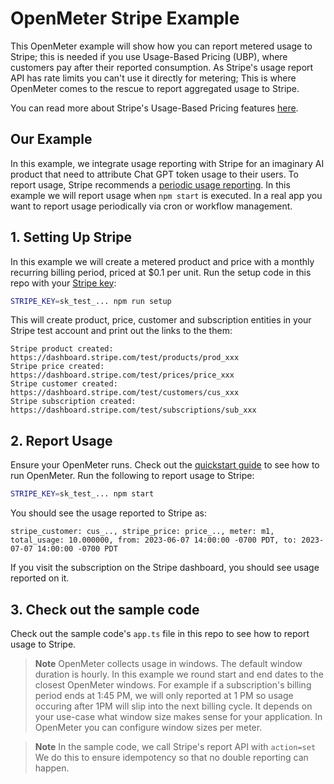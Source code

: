# OpenMeter Stripe Example

This OpenMeter example will show how you can report metered usage to Stripe; this is needed if you use Usage-Based Pricing (UBP), where customers pay after their reported consumption.
As Stripe's usage report API has rate limits you can't use it directly for metering; This is where OpenMeter comes to the rescue to report aggregated usage to Stripe.

You can read more about Stripe's Usage-Based Pricing features [here](https://stripe.com/docs/products-prices/pricing-models#usage-based-pricing).

## Our Example

In this example, we integrate usage reporting with Stripe for an imaginary AI product that need to attribute Chat GPT token usage to their users.
To report usage, Stripe recommends a [periodic usage reporting](https://stripe.com/docs/billing/subscriptions/usage-based#report).
In this example we will report usage when `npm start` is executed. In a real app you want to report usage periodically via cron or workflow management.

## 1. Setting Up Stripe

In this example we will create a metered product and price with a monthly recurring billing period, priced at $0.1 per unit.
Run the setup code in this repo with your [Stripe key](https://dashboard.stripe.com/test/apikeys):

```sh
STRIPE_KEY=sk_test_... npm run setup
```

This will create product, price, customer and subscription entities in your Stripe test account and print out the links to the them:

```text
Stripe product created: https://dashboard.stripe.com/test/products/prod_xxx
Stripe price created: https://dashboard.stripe.com/test/prices/price_xxx
Stripe customer created: https://dashboard.stripe.com/test/customers/cus_xxx
Stripe subscription created: https://dashboard.stripe.com/test/subscriptions/sub_xxx
```

## 2. Report Usage

Ensure your OpenMeter runs. Check out the [quickstart guide](/quickstart) to see how to run OpenMeter.
Run the following to report usage to Stripe:

```sh
STRIPE_KEY=sk_test_... npm start
```

You should see the usage reported to Stripe as:

```text
stripe_customer: cus_.., stripe_price: price_.., meter: m1, total_usage: 10.000000, from: 2023-06-07 14:00:00 -0700 PDT, to: 2023-07-07 14:00:00 -0700 PDT
```

If you visit the subscription on the Stripe dashboard, you should see usage reported on it.

## 3. Check out the sample code

Check out the sample code's `app.ts` file in this repo to see how to report usage to Stripe.

> **Note** OpenMeter collects usage in windows. The default window duration is hourly. In this example we round start and end dates to the closest OpenMeter windows.
> For example if a subscription's billing period ends at 1:45 PM, we will only reported at 1 PM so usage occuring after 1PM will slip into the next billing cycle.
> It depends on your use-case what window size makes sense for your application. In OpenMeter you can configure window sizes per meter.

> **Note** In the sample code, we call Stripe's report API with `action=set` We do this to ensure idempotency so that no double reporting can happen.
